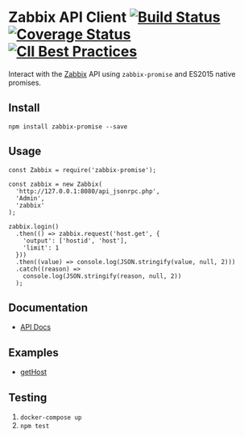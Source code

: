 # Zabbix API Client [![Build Status](https://travis-ci.org/sumitgoelpw/zabbix-promise.svg?branch=master)](https://travis-ci.org/sumitgoelpw/zabbix-promise) [![Coverage Status](https://coveralls.io/repos/github/sumitgoelpw/zabbix-promise/badge.svg?branch=master)](https://coveralls.io/github/sumitgoelpw/zabbix-promise?branch=master) [![CII Best Practices](https://bestpractices.coreinfrastructure.org/projects/849/badge)](https://bestpractices.coreinfrastructure.org/projects/849)

Interact with the [Zabbix](https://www.zabbix.com/documentation/3.0/manual/api) API using `zabbix-promise` and ES2015 native promises.

## Install

`npm install zabbix-promise --save`

## Usage

```
const Zabbix = require('zabbix-promise');

const zabbix = new Zabbix(
  'http://127.0.0.1:8080/api_jsonrpc.php',
  'Admin',
  'zabbix'
);

zabbix.login()
  .then(() => zabbix.request('host.get', {
    'output': ['hostid', 'host'],
    'limit': 1
  }))
  .then((value) => console.log(JSON.stringify(value, null, 2)))
  .catch((reason) =>
    console.log(JSON.stringify(reason, null, 2))
  );
```

## Documentation

- [API Docs](docs/index.md)

## Examples

- [getHost](examples/getHost.js)

## Testing

1. `docker-compose up`
2. `npm test`
